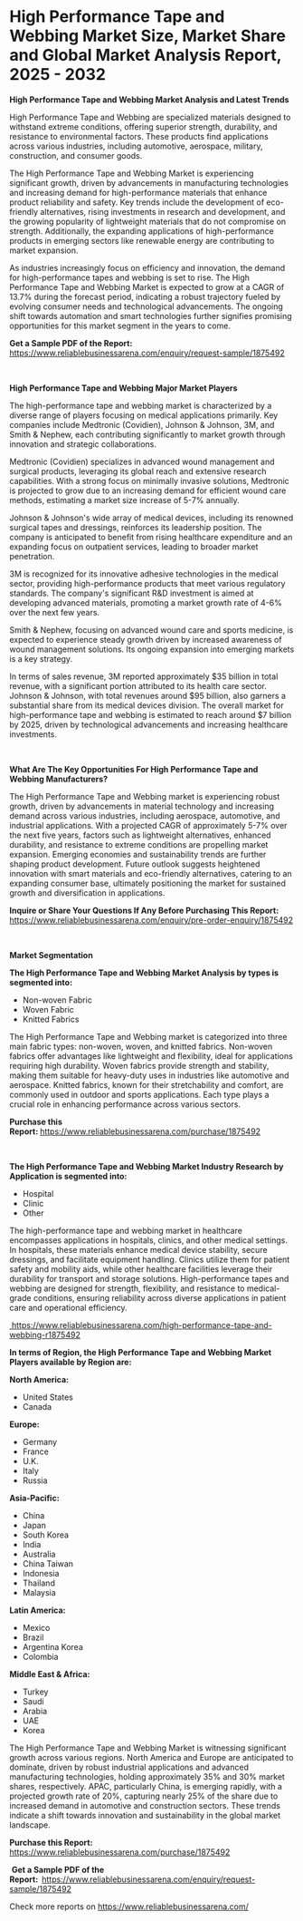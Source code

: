 <p><h1>High Performance Tape and Webbing Market Size, Market Share and Global Market Analysis Report, 2025 - 2032</h1></p><p><strong>High Performance Tape and Webbing Market Analysis and Latest Trends</strong></p>
<p><p>High Performance Tape and Webbing are specialized materials designed to withstand extreme conditions, offering superior strength, durability, and resistance to environmental factors. These products find applications across various industries, including automotive, aerospace, military, construction, and consumer goods. </p><p>The High Performance Tape and Webbing Market is experiencing significant growth, driven by advancements in manufacturing technologies and increasing demand for high-performance materials that enhance product reliability and safety. Key trends include the development of eco-friendly alternatives, rising investments in research and development, and the growing popularity of lightweight materials that do not compromise on strength. Additionally, the expanding applications of high-performance products in emerging sectors like renewable energy are contributing to market expansion.</p><p>As industries increasingly focus on efficiency and innovation, the demand for high-performance tapes and webbing is set to rise. The High Performance Tape and Webbing Market is expected to grow at a CAGR of 13.7% during the forecast period, indicating a robust trajectory fueled by evolving consumer needs and technological advancements. The ongoing shift towards automation and smart technologies further signifies promising opportunities for this market segment in the years to come.</p></p>
<p><strong>Get a Sample PDF of the Report:&nbsp;</strong> <a href="https://www.reliablebusinessarena.com/enquiry/request-sample/1875492?utm_campaign=1892&utm_medium=2&utm_source=Github&utm_content=ia&utm_term=05032025&utm_id=high-performance-tape-and-webbing">https://www.reliablebusinessarena.com/enquiry/request-sample/1875492</a></p>
<p>&nbsp;</p>
<p><strong>High Performance Tape and Webbing Major Market Players</strong></p>
<p><p>The high-performance tape and webbing market is characterized by a diverse range of players focusing on medical applications primarily. Key companies include Medtronic (Covidien), Johnson & Johnson, 3M, and Smith & Nephew, each contributing significantly to market growth through innovation and strategic collaborations.</p><p>Medtronic (Covidien) specializes in advanced wound management and surgical products, leveraging its global reach and extensive research capabilities. With a strong focus on minimally invasive solutions, Medtronic is projected to grow due to an increasing demand for efficient wound care methods, estimating a market size increase of 5-7% annually.</p><p>Johnson & Johnson's wide array of medical devices, including its renowned surgical tapes and dressings, reinforces its leadership position. The company is anticipated to benefit from rising healthcare expenditure and an expanding focus on outpatient services, leading to broader market penetration.</p><p>3M is recognized for its innovative adhesive technologies in the medical sector, providing high-performance products that meet various regulatory standards. The company's significant R&D investment is aimed at developing advanced materials, promoting a market growth rate of 4-6% over the next few years.</p><p>Smith & Nephew, focusing on advanced wound care and sports medicine, is expected to experience steady growth driven by increased awareness of wound management solutions. Its ongoing expansion into emerging markets is a key strategy.</p><p>In terms of sales revenue, 3M reported approximately $35 billion in total revenue, with a significant portion attributed to its health care sector. Johnson & Johnson, with total revenues around $95 billion, also garners a substantial share from its medical devices division. The overall market for high-performance tape and webbing is estimated to reach around $7 billion by 2025, driven by technological advancements and increasing healthcare investments.</p></p>
<p>&nbsp;</p>
<p><strong>What Are The Key Opportunities For High Performance Tape and Webbing Manufacturers?</strong></p>
<p><p>The High Performance Tape and Webbing market is experiencing robust growth, driven by advancements in material technology and increasing demand across various industries, including aerospace, automotive, and industrial applications. With a projected CAGR of approximately 5-7% over the next five years, factors such as lightweight alternatives, enhanced durability, and resistance to extreme conditions are propelling market expansion. Emerging economies and sustainability trends are further shaping product development. Future outlook suggests heightened innovation with smart materials and eco-friendly alternatives, catering to an expanding consumer base, ultimately positioning the market for sustained growth and diversification in applications.</p></p>
<p><strong>Inquire or Share Your Questions If Any Before Purchasing This Report:</strong> <a href="https://www.reliablebusinessarena.com/enquiry/pre-order-enquiry/1875492?utm_campaign=1892&utm_medium=2&utm_source=Github&utm_content=ia&utm_term=05032025&utm_id=high-performance-tape-and-webbing">https://www.reliablebusinessarena.com/enquiry/pre-order-enquiry/1875492</a></p>
<p>&nbsp;</p>
<p><strong>Market Segmentation</strong></p>
<p><strong>The High Performance Tape and Webbing Market Analysis by types is segmented into:</strong></p>
<p><ul><li>Non-woven Fabric</li><li>Woven Fabric</li><li>Knitted Fabrics</li></ul></p>
<p><p>The High Performance Tape and Webbing market is categorized into three main fabric types: non-woven, woven, and knitted fabrics. Non-woven fabrics offer advantages like lightweight and flexibility, ideal for applications requiring high durability. Woven fabrics provide strength and stability, making them suitable for heavy-duty uses in industries like automotive and aerospace. Knitted fabrics, known for their stretchability and comfort, are commonly used in outdoor and sports applications. Each type plays a crucial role in enhancing performance across various sectors.</p></p>
<p><strong>Purchase this Report:&nbsp;</strong><a href="https://www.reliablebusinessarena.com/purchase/1875492?utm_campaign=1892&utm_medium=2&utm_source=Github&utm_content=ia&utm_term=05032025&utm_id=high-performance-tape-and-webbing">https://www.reliablebusinessarena.com/purchase/1875492</a></p>
<p>&nbsp;</p>
<p><strong>The High Performance Tape and Webbing Market Industry Research by Application is segmented into:</strong></p>
<p><ul><li>Hospital</li><li>Clinic</li><li>Other</li></ul></p>
<p><p>The high-performance tape and webbing market in healthcare encompasses applications in hospitals, clinics, and other medical settings. In hospitals, these materials enhance medical device stability, secure dressings, and facilitate equipment handling. Clinics utilize them for patient safety and mobility aids, while other healthcare facilities leverage their durability for transport and storage solutions. High-performance tapes and webbing are designed for strength, flexibility, and resistance to medical-grade conditions, ensuring reliability across diverse applications in patient care and operational efficiency.</p></p>
<p><a href="https://www.reliablebusinessarena.com/high-performance-tape-and-webbing-r1875492?utm_campaign=1892&utm_medium=2&utm_source=Github&utm_content=ia&utm_term=05032025&utm_id=high-performance-tape-and-webbing">&nbsp;https://www.reliablebusinessarena.com/high-performance-tape-and-webbing-r1875492</a></p>
<p><strong>In terms of Region, the High Performance Tape and Webbing Market Players available by Region are:</strong></p>
<p>
    <p> <strong> North America: </strong>
        <ul>
            <li>United States</li>
            <li>Canada</li>
        </ul>
        </p> 
    <p> <strong> Europe: </strong>
        <ul>
            <li>Germany</li>
            <li>France</li>
            <li>U.K.</li>
            <li>Italy</li>
            <li>Russia</li>
        </ul>
        </p> 
    <p> <strong> Asia-Pacific: </strong>
        <ul>
            <li>China</li>
            <li>Japan</li>
            <li>South Korea</li>
            <li>India</li>
            <li>Australia</li>
            <li>China Taiwan</li>
            <li>Indonesia</li>
            <li>Thailand</li>
            <li>Malaysia</li>
        </ul>
        </p> 
    <p> <strong> Latin America: </strong>
        <ul>
            <li>Mexico</li>
            <li>Brazil</li>
            <li>Argentina Korea</li>
            <li>Colombia</li>
        </ul>
        </p> 
    <p> <strong> Middle East & Africa: </strong>
        <ul>
            <li>Turkey</li>
            <li>Saudi</li>
            <li>Arabia</li>
            <li>UAE</li>
            <li>Korea</li>
        </ul>
    </p>
    </p>
<p><p>The High Performance Tape and Webbing Market is witnessing significant growth across various regions. North America and Europe are anticipated to dominate, driven by robust industrial applications and advanced manufacturing technologies, holding approximately 35% and 30% market shares, respectively. APAC, particularly China, is emerging rapidly, with a projected growth rate of 20%, capturing nearly 25% of the share due to increased demand in automotive and construction sectors. These trends indicate a shift towards innovation and sustainability in the global market landscape.</p></p>
<p><strong>Purchase this Report: </strong><a href="https://www.reliablebusinessarena.com/purchase/1875492?utm_campaign=1892&utm_medium=2&utm_source=Github&utm_content=ia&utm_term=05032025&utm_id=high-performance-tape-and-webbing">https://www.reliablebusinessarena.com/purchase/1875492</a></p>
<p>&nbsp;<strong>Get a Sample PDF of the Report:&nbsp;&nbsp;</strong><a href="https://www.reliablebusinessarena.com/enquiry/request-sample/1875492?utm_campaign=1892&utm_medium=2&utm_source=Github&utm_content=ia&utm_term=05032025&utm_id=high-performance-tape-and-webbing">https://www.reliablebusinessarena.com/enquiry/request-sample/1875492</a></p>
<p><strong></strong></p>
<p>Check more reports on <a href="https://www.reliablebusinessarena.com/?utm_campaign=1892&utm_medium=2&utm_source=Github&utm_content=ia&utm_term=05032025&utm_id=high-performance-tape-and-webbing">https://www.reliablebusinessarena.com/</a></p>